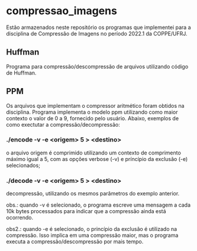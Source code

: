 # compressao_imagens
Estão armazenados neste repositório os programas que implementei para a disciplina de Compressão de Imagens no período 2022.1 da COPPE/UFRJ.

## Huffman
Programa para compressão/descompressão de arquivos utilizando código de Huffman.

## PPM
Os arquivos que implementam o compressor aritmético foram obtidos na disciplina. Programa implementa o modelo ppm utilizando como maior contexto o valor de 0 a 9, fornecido pelo usuário. Abaixo, exemplos de como exectutar a compressão/decompressão:

### ./encode -v -e \<origem\> 5 > \<destino\>

o arquivo origem é comprimido utilizando um contexto de comprimento máximo igual a 5, com as opções verbose (-v) e príncípio da exclusão (-e) selecionados;

### ./decode -v -e \<origem\> 5 > \<destino\>

decompressão, utilizando os mesmos parâmetros do exemplo anterior.

obs.: quando -v é selecionado, o programa escreve uma mensagem a cada 10k bytes processados para indicar que a compressão ainda está ocorrendo.

obs2.: quando -e é selecionado, o princípio da exclusão é utilizado na compressão. Isso implica em uma compressão maior, mas o programa executa a compressão/descompressão por mais tempo.
